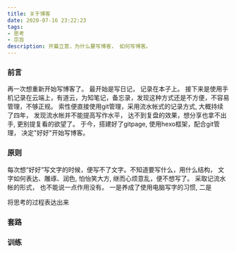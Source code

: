 ```yaml
---
title: 关于博客
date: 2020-07-16 23:22:23
tags: 
- 思考
- 宗旨
description: 开篇立意，为什么要写博客， 如何写博客。
---
```


### 前言

再一次想重新开始写博客了。
最开始是写日记， 记录在本子上。 
接下来是使用手机记录在云端上，有道云，为知笔记，备忘录，发现这种方式还是不方便，不容易管理，不够正规。 
索性便直接使用git管理，采用流水帐式的记录方式, 大概持续了四年， 发现流水帐并不能提高写作水平， 达不到复盘的效果，想分享也拿不出手, 更别提复看的欲望了。 
于今，搭建好了gitpage, 使用hexo框架，配合git管理， 决定"好好"开始写博客。 

### 原则

每次想“好好”写文字的时候，便写不了文字。不知道要写什么，用什么结构， 文字如何表达、雕琢、润色, 怕怡笑大方, 继而心烦意乱，便不想写了。
采取记流水帐的形式， 也不能说一点作用没有。
一是养成了使用电脑写字的习惯, 二是

将思考的过程表达出来

### 套路

### 训练


